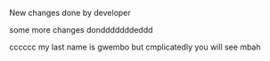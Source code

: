 New changes done by developer

some more changes dondddddddeddd


cccccc
my last name is gwembo but cmplicatedly you will see mbah
